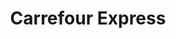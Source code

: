 ---
title: "Carrefour Express"
url: /paris/carrefour-express-boulevard-berthier/
shop: commodité
---